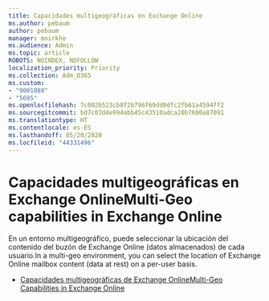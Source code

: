 ```yaml
---
title: Capacidades multigeográficas en Exchange Online
ms.author: pebaum
author: pebaum
manager: mnirkhe
ms.audience: Admin
ms.topic: article
ROBOTS: NOINDEX, NOFOLLOW
localization_priority: Priority
ms.collection: Adm_O365
ms.custom:
- "9001088"
- "5695"
ms.openlocfilehash: 7c002b523cb8f2b796f69dd0dfc2fb61a4594ff2
ms.sourcegitcommit: bd7c03d4e994abb45c43510adca20b7600a87091
ms.translationtype: HT
ms.contentlocale: es-ES
ms.lasthandoff: 05/20/2020
ms.locfileid: "44331496"
---
```

# <a name="multi-geo-capabilities-in-exchange-online"></a><span data-ttu-id="49fed-102">Capacidades multigeográficas en Exchange Online</span><span class="sxs-lookup"><span data-stu-id="49fed-102">Multi-Geo capabilities in Exchange Online</span></span>

<span data-ttu-id="49fed-103">En un entorno multigeográfico, puede seleccionar la ubicación del contenido del buzón de Exchange Online (datos almacenados) de cada usuario.</span><span class="sxs-lookup"><span data-stu-id="49fed-103">In a multi-geo environment, you can select the location of Exchange Online mailbox content (data at rest) on a per-user basis.</span></span>
- [<span data-ttu-id="49fed-104">Capacidades multigeográficas de Exchange Online</span><span class="sxs-lookup"><span data-stu-id="49fed-104">Multi-Geo Capabilities in Exchange Online</span></span>](https://docs.microsoft.com/office365/enterprise/multi-geo-capabilities-in-exchange-online)
